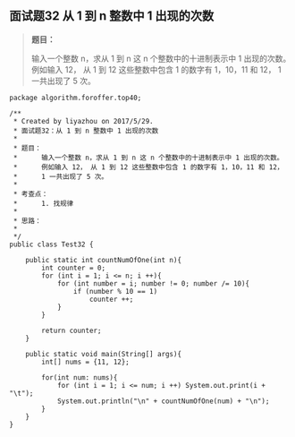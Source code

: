 ## 面试题32 从 1 到 n 整数中 1 出现的次数

> **题目：**
>
> 输入一个整数 n，求从 1 到 n 这 n 个整数中的十进制表示中 1 出现的次数。
> 例如输入 12， 从 1 到 12 这些整数中包含 1 的数字有 1，10，11 和 12，
> 1 一共出现了 5 次。

```
package algorithm.foroffer.top40;

/**
 * Created by liyazhou on 2017/5/29.
 * 面试题32：从 1 到 n 整数中 1 出现的次数
 *
 * 题目：
 *      输入一个整数 n，求从 1 到 n 这 n 个整数中的十进制表示中 1 出现的次数。
 *      例如输入 12， 从 1 到 12 这些整数中包含 1 的数字有 1，10，11 和 12，
 *      1 一共出现了 5 次。
 *
 * 考查点：
 *      1. 找规律
 *
 * 思路：
 *
 */
public class Test32 {

    public static int countNumOfOne(int n){
        int counter = 0;
        for (int i = 1; i <= n; i ++){
            for (int number = i; number != 0; number /= 10){
                if (number % 10 == 1)
                    counter ++;
            }
        }

        return counter;
    }

    public static void main(String[] args){
        int[] nums = {11, 12};

        for(int num: nums){
            for (int i = 1; i <= num; i ++) System.out.print(i + "\t");
            System.out.println("\n" + countNumOfOne(num) + "\n");
        }
    }
}

```